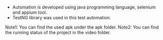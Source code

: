 - Automation is developed using java programming language, selenium and appium tool.
- TestNG library was used in this test automation.


Note1: You can find the used apk under the apk folder.
Note2: You can find the running status of the project in the video folder.



